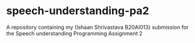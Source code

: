 # speech-understanding-pa2
A repository containing my (Ishaan Shrivastava B20AI013) submission for the Speech understanding Programming Assignment 2
